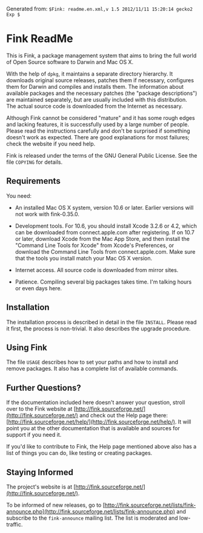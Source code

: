 Generated from: `$Fink: readme.en.xml,v 1.5 2012/11/11 15:20:14 gecko2 Exp $`

Fink ReadMe
=============

This is Fink, a package management system that aims to bring the full world of Open Source software to Darwin and Mac OS X.

With the help of `dpkg`, it maintains a separate directory hierarchy. 
It downloads original source releases, patches them if necessary, configures them for Darwin and compiles and installs them. 
The information about available packages and the necessary patches (the "package descriptions") are maintained separately, but are usually included with this distribution.
The actual source code is downloaded from the Internet as necessary.

Although Fink cannot be considered "mature" and it has some rough edges and lacking features, it is successfully used by a large number of people.
Please read the instructions carefully and don't be surprised if something doesn't work as expected. 
There are good explanations for most failures; check the website if you need help.

Fink is released under the terms of the GNU General Public License. 
See the file `COPYING` for details.


Requirements
--------------

You need:

 * An installed Mac OS X system, version 10.6 or later. 
   Earlier versions will not work with fink-0.35.0.

 * Development tools. 
   For 10.6, you should install Xcode 3.2.6 or 4.2, which can be downloaded from connect.apple.com after registering. 
   If on 10.7 or later, download Xcode from the Mac App Store, and then install the "Command Line Tools for Xcode" from Xcode's Preferences, or download the Command Line Tools from connect.apple.com.
   Make sure that the tools you install match your Mac OS X version. 

 * Internet access. All source code is downloaded from mirror sites.

 * Patience. Compiling several big packages takes time. 
   I'm talking hours or even days here.



Installation
--------------
The installation process is described in detail in the file `INSTALL`. 
Please read it first, the process is non-trivial. 
It also describes the upgrade procedure.



Using Fink
------------
The file `USAGE` describes how to set your paths and how to install and remove packages. 
It also has a complete list of available commands.



Further Questions?
--------------------
If the documentation included here doesn't answer your question, stroll over to the Fink website at [http://fink.sourceforge.net/](http://fink.sourceforge.net/) and check out the Help page there: [http://fink.sourceforge.net/help/](http://fink.sourceforge.net/help/). 
It will point you at the other documentation that is available and sources for support if you need it.

If you'd like to contribute to Fink, the Help page mentioned above also has a list of things you can do, like testing or creating packages.



Staying Informed
------------------
The project's website is at [http://fink.sourceforge.net/](http://fink.sourceforge.net/).

To be informed of new releases, go to [http://fink.sourceforge.net/lists/fink-announce.php](http://fink.sourceforge.net/lists/fink-announce.php) and subscribe to the
`fink-announce` mailing list. 
The list is moderated and low-traffic.

